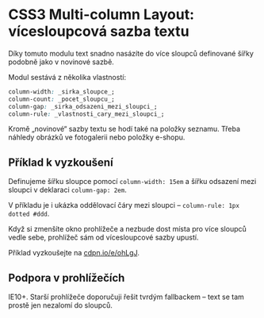 CSS3 Multi-column Layout: vícesloupcová sazba textu
===================================================

Díky tomuto modulu text snadno nasázíte do více sloupců definované šířky podobně jako v novinové sazbě.

Modul sestává z několika vlastností:

```css
column-width: _sirka_sloupce_;
column-count: _pocet_sloupcu_;
column-gap: _sirka_odsazeni_mezi_sloupci_;
column-rule: _vlastnosti_cary_mezi_sloupci_;
```

Kromě „novinové“ sazby textu se hodí také na položky seznamu. Třeba náhledy obrázků ve fotogalerii nebo položky e-shopu.

Příklad k vyzkoušení
--------------------

Definujeme šířku sloupce pomocí `column-width: 15em` a šířku odsazení mezi sloupci v deklaraci `column-gap: 2em`.

V příkladu je i ukázka oddělovací čáry mezi sloupci – `column-rule: 1px dotted #ddd`.

Když si zmenšíte okno prohlížeče a nezbude dost místa pro více sloupců vedle sebe, prohlížeč sám od vícesloupcové sazby upustí.

Příklad vyzkoušejte na [cdpn.io/e/ohLgJ](https://cdpn.io/e/ohLgJ).


Podpora v prohlížečích
----------------------

IE10+. Starší prohlížeče doporučuji řešit tvrdým fallbackem – text se tam prostě jen nezalomí do sloupců.
